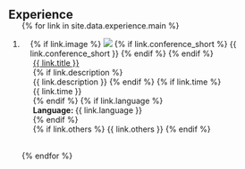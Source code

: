 <h2 id="experience" style="margin: 2px 0px -15px;">Experience</h2>

<div class="publications">
<ol class="bibliography">

{% for link in site.data.experience.main %}

<li>
<div class="pub-row">
  <div class="col-sm-3 abbr" style="position: relative;padding-right: 15px;padding-left: 15px;">
    {% if link.image %} 
    <img src="{{ link.image }}" class="teaser img-fluid z-depth-1" style="width=100;height=40%">
    {% if link.conference_short %} 
    <abbr class="badge">{{ link.conference_short }}</abbr>
    {% endif %}
    {% endif %}
  </div>
  <div class="col-sm-9" style="position: relative;padding-right: 15px;padding-left: 20px;">
      <div class="title"><a href="{{ link.page }}">{{ link.title }}</a></div>
      {% if link.description %} 
      <div class="description">
      {{ link.description }}
      {% endif %}
      {% if link.time %} 
      <div class="time">
      {{ link.time }}
      </div>
      {% endif %}
      {% if link.language %} 
      <div class="language">
      <strong>Language: </strong>{{ link.language }}</div>
      {% endif %}
      </div>
    <div class="links">
      <!-- {% if link.page %} 
      <a href="{{ link.page }}" class="btn btn-sm z-depth-0" role="button" target="_blank" style="font-size:12px;">Lab Website</a>
      {% endif %} -->
      {% if link.others %} 
      {{ link.others }}
      {% endif %}
    </div>
  </div>
</div>
</li>
<br>

{% endfor %}

</ol>
</div>
